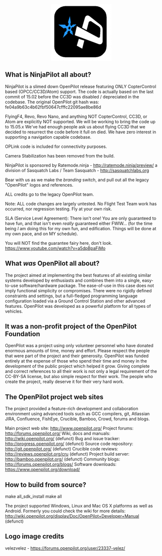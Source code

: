 <p align="center">
  <img src="https://github.com/MAVProxyUser/NinjaPilot-15.02.ninja/raw/master/NinjaLogo.png" alt="Possible NinjaPilot Logo?"/>
</p>

What is NinjaPilot all about? 
-----------------------------

NinjaPilot is a slimed down OpenPilot release featuring ONLY CopterControl based (OPCC/CC3D/Atom) support. 
The code is actually based on the last commit of 15.02 before the CC3D was disabled / depreciated in the 
codebase. The original OpenPilot git hash was: fe04a9b63c4b62fbf50647cfffc22095ae8be86d  

FlyingF4, Revo, Revo Nano, and anything NOT CopterControl, CC3D, or Atom are explicitly NOT supported. We 
will be working to bring the code up to 15.05.x We've had enough people ask us about flying CC3D that we 
decided to resurrect the code before it full on died. We have zero interest in supporting a navigation 
capable codebase. 

OPLink code is included for connectivity purposes. 

Camera Stabilization has been removed from the build. 

NinjaPilot is sponsored by Ratemode.ninja - http://ratemode.ninja/preview/
a division of Sasquatch Labs / Team Sasquatch - http://sasquatchlabs.org

Bear with us as we make the *branding* switch, and pull out all the legacy "OpenPilot" logos and references. 

ALL credits go to the legacy OpenPilot team. 

Note: ALL code changes are largely untested. No Flight Test Team work has occurred, nor regression testing. 
Fly at your own risk. 

SLA (Service Level Agreement): There isn't one! You are only guaranteed to have fun, and that isn't even 
*really* guaranteed either FWIW... (for the time being *I* am doing this for my own fun, and edification. 
Things will be done at my own pace, and on MY schedule). 

You will NOT find the guarantee fairy here, don't look. 
https://www.youtube.com/watch?v=a5dpBpaFiMo


What *was* OpenPilot all about?
----------------------------

The project aimed at implementing the best features of all existing similar systems developed by
enthusiasts and combines them into a single, easy-to-use software/hardware package. The ease-of-use
in this case does not imply functional simplicity or compromises. There were no rigidly defined
constraints and settings, but a full-fledged programming language configuration loaded via a
Ground Control Station and other advanced features. OpenPilot was developed as a powerful platform
for all types of vehicles.

It was a non-profit project of the OpenPilot Foundation
--------------------------------------------------------

OpenPilot was a project using only volunteer personnel who have donated enormous amounts of time, money
and effort. Please respect the people that were part of the project and their generosity. OpenPilot
was funded entirely at the expense of those who spend their time and money in the development of the
public project which helped it grow. Giving complete and correct references to all their work is not
only a legal requirement of the CC-BY-SA license, but also simple respect for their work. The people
who create the project, really deserve it for their very hard work.

The OpenPilot project web sites
-------------------------------

The project provided a feature-rich development and collaboration environment using advanced tools such
as GCC compilers, git, Atlassian JIRA, Confluence, FishEye, Crucible, Bamboo, Crowd, forums and blogs.

Main project web site:	http://www.openpilot.org/
Project forums:		http://forums.openpilot.org/
Wiki, docs and manuals:	http://wiki.openpilot.org/ (defunct)
Bug and issue tracker:	http://progress.openpilot.org/ (defunct)
Source code repository:	http://git.openpilot.org/ (defunct)
Crucible code reviews:	http://reviews.openpilot.org/cru (defunct)
Project build server:	http://bamboo.openpilot.org/ (defunct)
Community blogs:	http://forums.openpilot.org/blogs/ 
Software downloads:	https://www.openpilot.org/download/

How to build from source?
-------------------------

make all_sdk_install
make all

The project supported Windows, Linux and Mac OS X platforms as well as Android.
Formerly you could check the wiki for more details: http://wiki.openpilot.org/display/Doc/OpenPilot+Developer+Manual (defunct)

Logo image credits 
------------------
velezvelez - https://forums.openpilot.org/user/23337-velez/

